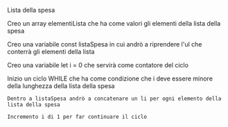 Lista della spesa



Creo un array elementiLista che ha come valori gli elementi della lista della spesa

Creo una variabile const listaSpesa in cui andrò a riprendere l'ul che conterrà gli elementi della lista

Creo una variabile let i = 0 che servirà come contatore del ciclo

Inizio un ciclo WHILE che ha come condizione che i deve essere minore della lunghezza della lista della spesa

    Dentro a listaSpesa andrò a concatenare un li per ogni elemento della lista della spesa

    Incremento i di 1 per far continuare il ciclo